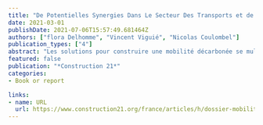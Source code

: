 ```yaml
---
title: "De Potentielles Synergies Dans Le Secteur Des Transports et de l'aménagement Urbain : Etude de Cas de La Rǵion Ile de France"
date: 2021-03-01
publishDate: 2021-07-06T15:57:49.681464Z
authors: ["flora Delhomme", "Vincent Viguié", "Nicolas Coulombel"]
publication_types: ["4"]
abstract: "Les solutions pour construire une mobilité décarbonée se multiplient et se diversifient. Pourtant, les objectifs de réduction d’émissions de CO2 dans le secteur des transports - comme en témoignent le rapport de suivi de la SNBC (2019) et les travaux du Haut Conseil pour le Climat - sont difficilement atteints. Les politiques environnementales interagissent entre elles, parfois de manière complexe, avec comme résultat que les conséquences globales d’une combinaison de politiques peuvent différer de la somme de chaque politique prise séparément. Il y a donc un enjeu à identifier les combinaisons de mesures les plus efficaces afin d’atteindre les objectifs de décarbonation."
featured: false
publication: "*Construction 21*"
categories:
- Book or report

links:
- name: URL
  url: https://www.construction21.org/france/articles/h/dossier-mobilites-28-de-potentielles-synergies-dans-le-secteur-des-transports-et-de-l-amenagement-urbain-etude-de-cas-de-la-region-ile-de-france.html
---
```



